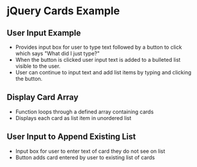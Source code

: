 jQuery Cards Example
====================

User Input Example
--------------------
* Provides input box for user to type text followed by a button to click which says "What did I just type?"
* When the button is clicked user input text is added to a bulleted list visible to the user.
* User can continue to input text and add list items by typing and clicking the button.

Display Card Array
-------------
* Function loops through a defined array containing cards
* Displays each card as list item in unordered list

User Input to Append Existing List
----------------------------------
* Input box for user to enter text of card they do not see on list
* Button adds card entered by user to existing list of cards
